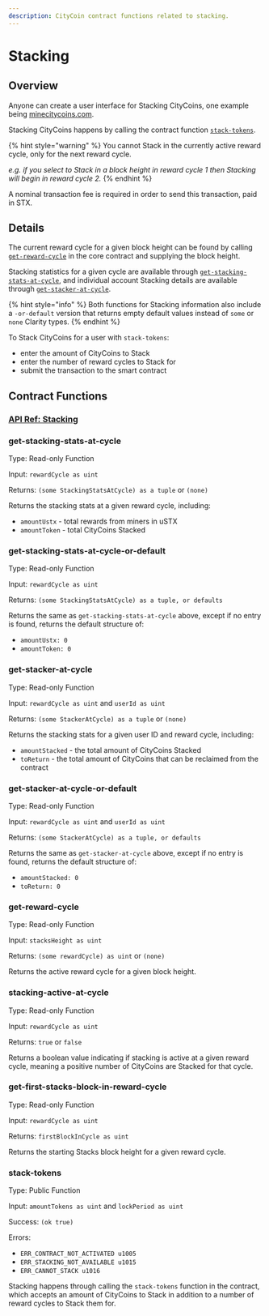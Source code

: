 ```yaml
---
description: CityCoin contract functions related to stacking.
---
```


# Stacking

## Overview

Anyone can create a user interface for Stacking CityCoins, one example being [minecitycoins.com](https://minecitycoins.com).

Stacking CityCoins happens by calling the contract function [`stack-tokens`](stacking.md#stack-tokens).

{% hint style="warning" %}
You cannot Stack in the currently active reward cycle, only for the next reward cycle.

_e.g. if you select to Stack in a block height in reward cycle 1 then Stacking will begin in reward cycle 2._
{% endhint %}

A nominal transaction fee is required in order to send this transaction, paid in STX.

## Details

The current reward cycle for a given block height can be found by calling [`get-reward-cycle`](stacking.md#get-reward-cycle) in the core contract and supplying the block height.

Stacking statistics for a given cycle are available through [`get-stacking-stats-at-cycle`](stacking.md#get-stacking-stats-at-cycle), and individual account Stacking details are available through [`get-stacker-at-cycle`](stacking.md#get-stacker-at-cycle).

{% hint style="info" %}
Both functions for Stacking information also include a `-or-default` version that returns empty default values instead of `some` or `none` Clarity types.
{% endhint %}

To Stack CityCoins for a user with `stack-tokens`:

* enter the amount of CityCoins to Stack
* enter the number of reward cycles to Stack for
* submit the transaction to the smart contract

## Contract Functions

### [API Ref: Stacking](https://api.citycoins.co/docs#tag/Stacking)

### get-stacking-stats-at-cycle

Type: Read-only Function

Input: `rewardCycle as uint`

Returns: `(some StackingStatsAtCycle) as a tuple` or `(none)`

Returns the stacking stats at a given reward cycle, including:

* `amountUstx` - total rewards from miners in uSTX
* `amountToken` - total CityCoins Stacked

### get-stacking-stats-at-cycle-or-default

Type: Read-only Function

Input: `rewardCycle as uint`

Returns: `(some StackingStatsAtCycle) as a tuple, or defaults`

Returns the same as `get-stacking-stats-at-cycle` above, except if no entry is found, returns the default structure of:

* `amountUstx: 0`
* `amountToken: 0`

### get-stacker-at-cycle

Type: Read-only Function

Input: `rewardCycle as uint` and `userId as uint`

Returns: `(some StackerAtCycle) as a tuple` or `(none)`

Returns the stacking stats for a given user ID and reward cycle, including:

* `amountStacked` - the total amount of CityCoins Stacked
* `toReturn` - the total amount of CityCoins that can be reclaimed from the contract

### get-stacker-at-cycle-or-default

Type: Read-only Function

Input: `rewardCycle as uint` and `userId as uint`

Returns: `(some StackerAtCycle) as a tuple, or defaults`

Returns the same as `get-stacker-at-cycle` above, except if no entry is found, returns the default structure of:

* `amountStacked: 0`
* `toReturn: 0`

### get-reward-cycle

Type: Read-only Function

Input: `stacksHeight as uint`

Returns: `(some rewardCycle) as uint` or `(none)`

Returns the active reward cycle for a given block height.

### stacking-active-at-cycle

Type: Read-only Function

Input: `rewardCycle as uint`

Returns: `true` or `false`

Returns a boolean value indicating if stacking is active at a given reward cycle, meaning a positive number of CityCoins are Stacked for that cycle.

### get-first-stacks-block-in-reward-cycle

Type: Read-only Function

Input: `rewardCycle as uint`

Returns: `firstBlockInCycle as uint`

Returns the starting Stacks block height for a given reward cycle.

### stack-tokens

Type: Public Function

Input: `amountTokens as uint` and `lockPeriod as uint`

Success: `(ok true)`

Errors:

* `ERR_CONTRACT_NOT_ACTIVATED u1005`
* `ERR_STACKING_NOT_AVAILABLE u1015`
* `ERR_CANNOT_STACK u1016`

Stacking happens through calling the `stack-tokens` function in the contract, which accepts an amount of CityCoins to Stack in addition to a number of reward cycles to Stack them for.
